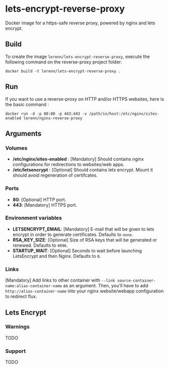 # lets-encrypt-reverse-proxy
Docker image for a https-safe reverse proxy, powered by nginx and lets encrypt.

## Build

To create the image `lerenn/lets-encrypt-reverse-proxy`, execute the following command on the reverse-proxy project folder:

    docker build -t lerenn/lets-encrypt-reverse-proxy .

## Run

If you want to use a reverse-proxy on HTTP and/or HTTPS websites, here is the basic command :

    docker run -d -p 80:80 -p 443:443 -v /path/in/host:/etc/nginx/sites-enabled lerenn/nginx-reverse-proxy

## Arguments

### Volumes

* **/etc/nginx/sites-enabled** : [Mandatory] Should contains nginx configurations for redirections to websites/web apps.
* **/etc/letsencrypt** : [Optional] Should contains lets encrypt. Mount it should avoid regeneration of certifcates.

### Ports

* **80**: [Optional] HTTP port.
* **443**: [Mandatory] HTTPS port.

### Environment variables

* **LETSENCRYPT_EMAIL**: [Mandatory] E-mail that will be given to lets encrypt in order to generate certificates. Defaults to `none`.
* **RSA_KEY_SIZE**: [Optional] Size of RSA keys that will be generated or renewed. Defaults to `4096`.
* **STARTUP_WAIT**: [Optional] Seconds to wait before launching LetsEncrypt and then Nginx. Defaults to `0`.

### Links

[Mandatory] Add links to other container with `--link source-container-name:alias-container-name` as an argument.
Then, you'll have to add `http://alias-container-name` into your nginx website/webapp configuration to redirect flux.

## Lets Encrypt

### Warnings

TODO

### Support

TODO
